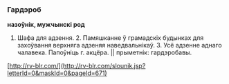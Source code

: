 ### Гардэроб
**назоўнік, мужчынскі род**

1. Шафа для адзення. 2. Памяшканне ў грамадскіх будынках для захоўвання верхняга адзеняя наведвальнікаў. 3. Усё адзенне аднаго чалавека. Папоўніць г. акцёра. || прыметнік: гардэробавы.

<a rel="author">[http://rv-blr.com/](http://rv-blr.com/slounik.jsp?letterId=0&maskId=0&pageId=671)</a>
